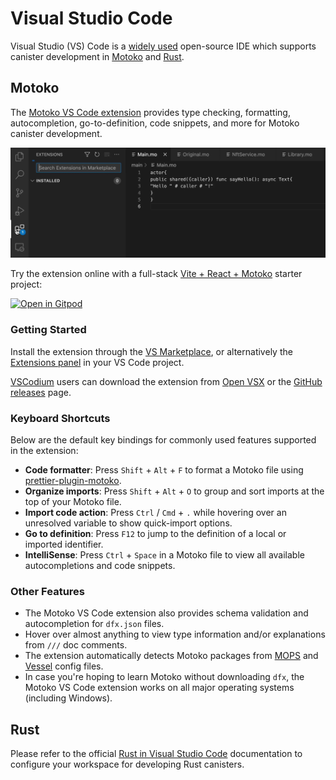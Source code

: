 # Visual Studio Code

Visual Studio (VS) Code is a [widely used](https://survey.stackoverflow.co/2022/#section-worked-with-vs-want-to-work-with-integrated-development-environment) open-source IDE which supports canister development in [Motoko](https://internetcomputer.org/docs/current/developer-docs/build/cdks/motoko-dfinity/motoko/) and [Rust](https://www.rust-lang.org/).

## Motoko

The [Motoko VS Code extension](https://github.com/dfinity/vscode-motoko) provides type checking, formatting, autocompletion, go-to-definition, code snippets, and more for Motoko canister development.

[![Showcase](https://github.com/dfinity/vscode-motoko/raw/master/guide/assets/intro.webp)](https://marketplace.visualstudio.com/items?itemName=dfinity-foundation.vscode-motoko)

Try the extension online with a full-stack [Vite + React + Motoko](https://github.com/rvanasa/vite-react-motoko#readme) starter project:

[![Open in Gitpod](https://gitpod.io/button/open-in-gitpod.svg)](https://gitpod.io/#https://github.com/rvanasa/vite-react-motoko)

### Getting Started

Install the extension through the [VS Marketplace](https://marketplace.visualstudio.com/items?itemName=dfinity-foundation.vscode-motoko), or alternatively the [Extensions panel](https://code.visualstudio.com/docs/editor/extension-marketplace) in your VS Code project. 

[VSCodium](https://vscodium.com/) users can download the extension from [Open VSX](https://open-vsx.org/extension/dfinity-foundation/vscode-motoko) or the [GitHub releases](https://github.com/dfinity/vscode-motoko/releases) page.

### Keyboard Shortcuts

Below are the default key bindings for commonly used features supported in the extension:

- **Code formatter**: Press `Shift` + `Alt` + `F` to format a Motoko file using [prettier-plugin-motoko](https://github.com/dfinity/prettier-plugin-motoko).
- **Organize imports**: Press `Shift` + `Alt` + `O` to group and sort imports at the top of your Motoko file.
- **Import code action**: Press `Ctrl` / `Cmd` + `.` while hovering over an unresolved variable to show quick-import options. 
- **Go to definition**: Press `F12` to jump to the definition of a local or imported identifier.
- **IntelliSense**: Press `Ctrl` + `Space` in a Motoko file to view all available autocompletions and code snippets. 

### Other Features

- The Motoko VS Code extension also provides schema validation and autocompletion for `dfx.json` files.
- Hover over almost anything to view type information and/or explanations from `///` doc comments.
- The extension automatically detects Motoko packages from [MOPS](https://mops.one/) and [Vessel](https://github.com/dfinity/vessel) config files. 
- In case you're hoping to learn Motoko without downloading `dfx`, the Motoko VS Code extension works on all major operating systems (including Windows). 

## Rust

Please refer to the official [Rust in Visual Studio Code](https://code.visualstudio.com/docs/languages/rust) documentation to configure your workspace for developing Rust canisters.
